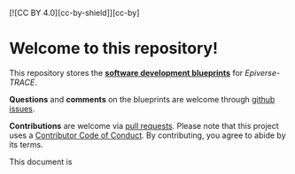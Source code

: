 [![CC BY 4.0][cc-by-shield]][cc-by]

# Welcome to this repository!

This repository stores the [__software development blueprints__](https://github.com/epiverse-trace/blueprints/blob/main/blueprints.md) for _Epiverse-TRACE_.

__Questions__ and __comments__ on the blueprints are welcome through [github issues](https://github.com/epiverse-trace/blueprints/issues).


__Contributions__ are welcome via [pull requests](https://github.com/epiverse-trace/blueprints/pulls). Please note that this project uses a [Contributor Code of Conduct](https://github.com/epiverse-trace/linelist/blob/main/CODE_OF_CONDUCT.md
). By contributing, you agree to abide by its terms.

This document is 





